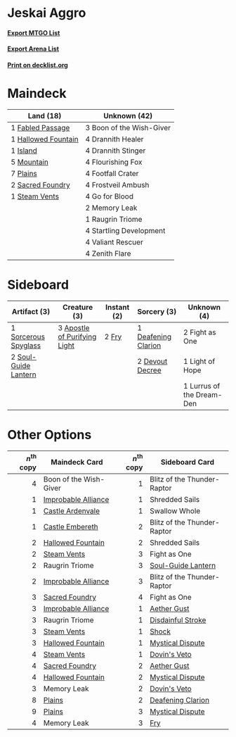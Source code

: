 # Jeskai Aggro

#### [Export MTGO List](../collection/Jeskai%20Aggro/Jeskai%20Aggro.txt)
#### [Export Arena List](../collection/Jeskai%20Aggro/Jeskai%20Aggro_arena.txt)
#### [Print on decklist.org](http://decklist.org/?deckmain=3%09Boon%20of%20the%20Wish-Giver%0A4%09Drannith%20Healer%0A4%09Drannith%20Stinger%0A1%09Fabled%20Passage%0A4%09Flourishing%20Fox%0A4%09Footfall%20Crater%0A4%09Frostveil%20Ambush%0A4%09Go%20for%20Blood%0A1%09Hallowed%20Fountain%0A1%09Island%0A2%09Memory%20Leak%0A5%09Mountain%0A7%09Plains%0A1%09Raugrin%20Triome%0A2%09Sacred%20Foundry%0A4%09Startling%20Development%0A1%09Steam%20Vents%0A4%09Valiant%20Rescuer%0A4%09Zenith%20Flare&deckside=3%09Apostle%20of%20Purifying%20Light%0A1%09Deafening%20Clarion%0A2%09Devout%20Decree%0A2%09Fight%20as%20One%0A2%09Fry%0A1%09Light%20of%20Hope%0A1%09Lurrus%20of%20the%20Dream-Den%0A1%09Sorcerous%20Spyglass%0A2%09Soul-Guide%20Lantern)
# Maindeck

|                                          Land (18)                                          |      Unknown (42)      |
|---------------------------------------------------------------------------------------------|------------------------|
|1 [Fabled Passage](http://gatherer.wizards.com/Pages/Card/Details.aspx?multiverseid=473206)  |3 Boon of the Wish-Giver|
|1 [Hallowed Fountain](http://gatherer.wizards.com/Pages/Card/Details.aspx?multiverseid=97071)|4 Drannith Healer       |
|1 [Island](http://gatherer.wizards.com/Pages/Card/Details.aspx?multiverseid=439857)          |4 Drannith Stinger      |
|5 [Mountain](http://gatherer.wizards.com/Pages/Card/Details.aspx?multiverseid=439859)        |4 Flourishing Fox       |
|7 [Plains](http://gatherer.wizards.com/Pages/Card/Details.aspx?multiverseid=439856)          |4 Footfall Crater       |
|2 [Sacred Foundry](http://gatherer.wizards.com/Pages/Card/Details.aspx?multiverseid=405106)  |4 Frostveil Ambush      |
|1 [Steam Vents](http://gatherer.wizards.com/Pages/Card/Details.aspx?multiverseid=405109)     |4 Go for Blood          |
|                                                                                             |2 Memory Leak           |
|                                                                                             |1 Raugrin Triome        |
|                                                                                             |4 Startling Development |
|                                                                                             |4 Valiant Rescuer       |
|                                                                                             |4 Zenith Flare          |


# Sideboard

|                                         Artifact (3)                                          |                                             Creature (3)                                              |                                  Instant (2)                                   |                                         Sorcery (3)                                          |       Unknown (4)       |
|-----------------------------------------------------------------------------------------------|-------------------------------------------------------------------------------------------------------|--------------------------------------------------------------------------------|----------------------------------------------------------------------------------------------|-------------------------|
|1 [Sorcerous Spyglass](http://gatherer.wizards.com/Pages/Card/Details.aspx?multiverseid=435407)|3 [Apostle of Purifying Light](http://gatherer.wizards.com/Pages/Card/Details.aspx?multiverseid=466760)|2 [Fry](http://gatherer.wizards.com/Pages/Card/Details.aspx?multiverseid=466894)|1 [Deafening Clarion](http://gatherer.wizards.com/Pages/Card/Details.aspx?multiverseid=452915)|2 Fight as One           |
|2 [Soul-Guide Lantern](http://gatherer.wizards.com/Pages/Card/Details.aspx?multiverseid=476488)|                                                                                                       |                                                                                |2 [Devout Decree](http://gatherer.wizards.com/Pages/Card/Details.aspx?multiverseid=466767)    |1 Light of Hope          |
|                                                                                               |                                                                                                       |                                                                                |                                                                                              |1 Lurrus of the Dream-Den|


# Other Options

|*n*<sup>th</sup> copy|                                        Maindeck Card                                         |*n*<sup>th</sup> copy|                                       Sideboard Card                                        |
|--------------------:|----------------------------------------------------------------------------------------------|--------------------:|---------------------------------------------------------------------------------------------|
|                    4|Boon of the Wish-Giver                                                                        |                    1|Blitz of the Thunder-Raptor                                                                  |
|                    1|[Improbable Alliance](http://gatherer.wizards.com/Pages/Card/Details.aspx?multiverseid=473155)|                    1|Shredded Sails                                                                               |
|                    1|[Castle Ardenvale](http://gatherer.wizards.com/Pages/Card/Details.aspx?multiverseid=473200)   |                    1|Swallow Whole                                                                                |
|                    1|[Castle Embereth](http://gatherer.wizards.com/Pages/Card/Details.aspx?multiverseid=473201)    |                    2|Blitz of the Thunder-Raptor                                                                  |
|                    2|[Hallowed Fountain](http://gatherer.wizards.com/Pages/Card/Details.aspx?multiverseid=97071)   |                    2|Shredded Sails                                                                               |
|                    2|[Steam Vents](http://gatherer.wizards.com/Pages/Card/Details.aspx?multiverseid=405109)        |                    3|Fight as One                                                                                 |
|                    2|Raugrin Triome                                                                                |                    3|[Soul-Guide Lantern](http://gatherer.wizards.com/Pages/Card/Details.aspx?multiverseid=476488)|
|                    2|[Improbable Alliance](http://gatherer.wizards.com/Pages/Card/Details.aspx?multiverseid=473155)|                    3|Blitz of the Thunder-Raptor                                                                  |
|                    3|[Sacred Foundry](http://gatherer.wizards.com/Pages/Card/Details.aspx?multiverseid=405106)     |                    4|Fight as One                                                                                 |
|                    3|[Improbable Alliance](http://gatherer.wizards.com/Pages/Card/Details.aspx?multiverseid=473155)|                    1|[Aether Gust](http://gatherer.wizards.com/Pages/Card/Details.aspx?multiverseid=466796)       |
|                    3|Raugrin Triome                                                                                |                    1|[Disdainful Stroke](http://gatherer.wizards.com/Pages/Card/Details.aspx?multiverseid=420705) |
|                    3|[Steam Vents](http://gatherer.wizards.com/Pages/Card/Details.aspx?multiverseid=405109)        |                    1|[Shock](http://gatherer.wizards.com/Pages/Card/Details.aspx?multiverseid=129732)             |
|                    3|[Hallowed Fountain](http://gatherer.wizards.com/Pages/Card/Details.aspx?multiverseid=97071)   |                    1|[Mystical Dispute](http://gatherer.wizards.com/Pages/Card/Details.aspx?multiverseid=473020)  |
|                    4|[Steam Vents](http://gatherer.wizards.com/Pages/Card/Details.aspx?multiverseid=405109)        |                    1|[Dovin's Veto](http://gatherer.wizards.com/Pages/Card/Details.aspx?multiverseid=461120)      |
|                    4|[Sacred Foundry](http://gatherer.wizards.com/Pages/Card/Details.aspx?multiverseid=405106)     |                    2|[Aether Gust](http://gatherer.wizards.com/Pages/Card/Details.aspx?multiverseid=466796)       |
|                    4|[Hallowed Fountain](http://gatherer.wizards.com/Pages/Card/Details.aspx?multiverseid=97071)   |                    2|[Mystical Dispute](http://gatherer.wizards.com/Pages/Card/Details.aspx?multiverseid=473020)  |
|                    3|Memory Leak                                                                                   |                    2|[Dovin's Veto](http://gatherer.wizards.com/Pages/Card/Details.aspx?multiverseid=461120)      |
|                    8|[Plains](http://gatherer.wizards.com/Pages/Card/Details.aspx?multiverseid=439856)             |                    2|[Deafening Clarion](http://gatherer.wizards.com/Pages/Card/Details.aspx?multiverseid=452915) |
|                    9|[Plains](http://gatherer.wizards.com/Pages/Card/Details.aspx?multiverseid=439856)             |                    3|[Mystical Dispute](http://gatherer.wizards.com/Pages/Card/Details.aspx?multiverseid=473020)  |
|                    4|Memory Leak                                                                                   |                    3|[Fry](http://gatherer.wizards.com/Pages/Card/Details.aspx?multiverseid=466894)               |

